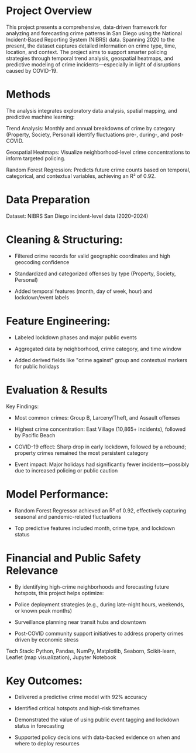 # Project Overview
This project presents a comprehensive, data-driven framework for analyzing and forecasting crime patterns in San Diego using the National Incident-Based Reporting System (NIBRS) data. Spanning 2020 to the present, the dataset captures detailed information on crime type, time, location, and context. The project aims to support smarter policing strategies through temporal trend analysis, geospatial heatmaps, and predictive modeling of crime incidents—especially in light of disruptions caused by COVID-19.
# Methods
The analysis integrates exploratory data analysis, spatial mapping, and predictive machine learning:

Trend Analysis: Monthly and annual breakdowns of crime by category (Property, Society, Personal) identify fluctuations pre-, during-, and post-COVID.

Geospatial Heatmaps: Visualize neighborhood-level crime concentrations to inform targeted policing.

Random Forest Regression: Predicts future crime counts based on temporal, categorical, and contextual variables, achieving an R² of 0.92.

# Data Preparation
Dataset: NIBRS San Diego incident-level data (2020–2024)

# Cleaning & Structuring:

- Filtered crime records for valid geographic coordinates and high geocoding confidence

- Standardized and categorized offenses by type (Property, Society, Personal)

- Added temporal features (month, day of week, hour) and lockdown/event labels

# Feature Engineering:

- Labeled lockdown phases and major public events

- Aggregated data by neighborhood, crime category, and time window

- Added derived fields like "crime against" group and contextual markers for public holidays

# Evaluation & Results
Key Findings:

- Most common crimes: Group B, Larceny/Theft, and Assault offenses

- Highest crime concentration: East Village (10,865+ incidents), followed by Pacific Beach

- COVID-19 effect: Sharp drop in early lockdown, followed by a rebound; property crimes remained the most persistent category

- Event impact: Major holidays had significantly fewer incidents—possibly due to increased policing or public caution

# Model Performance:

- Random Forest Regressor achieved an R² of 0.92, effectively capturing seasonal and pandemic-related fluctuations

- Top predictive features included month, crime type, and lockdown status

# Financial and Public Safety Relevance
- By identifying high-crime neighborhoods and forecasting future hotspots, this project helps optimize:

- Police deployment strategies (e.g., during late-night hours, weekends, or known peak months)

- Surveillance planning near transit hubs and downtown

- Post-COVID community support initiatives to address property crimes driven by economic stress

Tech Stack: Python, Pandas, NumPy, Matplotlib, Seaborn, Scikit-learn, Leaflet (map visualization), Jupyter Notebook

# Key Outcomes: 

- Delivered a predictive crime model with 92% accuracy

- Identified critical hotspots and high-risk timeframes

- Demonstrated the value of using public event tagging and lockdown status in forecasting

- Supported policy decisions with data-backed evidence on when and where to deploy resources
